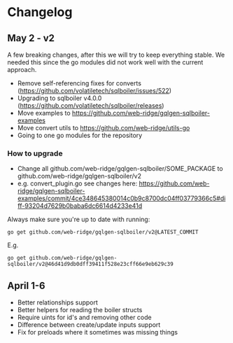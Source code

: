# Changelog

## May 2 - v2

A few breaking changes, after this we will try to keep everything stable.
We needed this since the go modules did not work well with the current approach.

- Remove self-referencing fixes for converts (https://github.com/volatiletech/sqlboiler/issues/522)
- Upgrading to sqlboiler v4.0.0 (https://github.com/volatiletech/sqlboiler/releases)
- Move examples to https://github.com/web-ridge/gqlgen-sqlboiler-examples
- Move convert utils to https://github.com/web-ridge/utils-go
- Going to one go modules for the repository

### How to upgrade

- Change all github.com/web-ridge/gqlgen-sqlboiler/SOME_PACKAGE to github.com/web-ridge/gqlgen-sqlboiler/v2
- e.g. convert_plugin.go see changes here: https://github.com/web-ridge/gqlgen-sqlboiler-examples/commit/4ce348645380014c0b9c8700dc04ff03779366c5#diff-93204d7629b0baba6dc6614d4233e41d

Always make sure you're up to date with running:

```
go get github.com/web-ridge/gqlgen-sqlboiler/v2@LATEST_COMMIT
```

E.g.

```
go get github.com/web-ridge/gqlgen-sqlboiler/v2@46d41d9db0dff39411f528e23cff66e9eb629c39
```

## April 1-6

- Better relationships support
- Better helpers for reading the boiler structs
- Require uints for id's and removing other code
- Difference between create/update inputs support
- Fix for preloads where it sometimes was missing things
